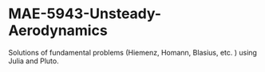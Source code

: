 # MAE-5943-Unsteady-Aerodynamics
Solutions of fundamental problems (Hiemenz, Homann, Blasius, etc. ) using Julia and Pluto.
